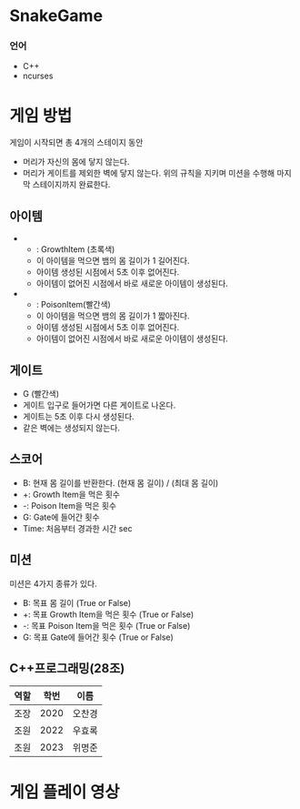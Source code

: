 # SnakeGame

###  언어

- C++
- ncurses

# 게임 방법
게임이 시작되면 총 4개의 스테이지 동안 
- 머리가 자신의 몸에 닿지 않는다.
- 머리가 게이트를 제외한 벽에 닿지 않는다.
위의 규칙을 지키며 미션을 수행해 마지막 스테이지까지 완료한다.

## 아이템

-  + : GrowthItem (초록색)
    - 이 아이템을 먹으면 뱀의 몸 길이가 1 길어진다.
    - 아이템 생성된 시점에서 5초 이후 없어진다.
    - 아이템이 없어진 시점에서 바로 새로운 아이템이 생성된다.

-  - : PoisonItem(빨간색)
    - 이 아이템을 먹으면 뱀의 몸 길이가 1 짧아진다.
    - 아이템 생성된 시점에서 5초 이후 없어진다.
    - 아이템이 없어진 시점에서 바로 새로운 아이템이 생성된다.

## 게이트

- G (빨간색)
- 게이트 입구로 들어가면 다른 게이트로 나온다.
- 게이트는 5초 이후 다시 생성된다.
- 같은 벽에는 생성되지 않는다.

## 스코어

- B: 현재 몸 길이를 반환한다. (현재 몸 길이) / (최대 몸 길이)
- +: Growth Item을 먹은 횟수
- -: Poison Item을 먹은 횟수
- G: Gate에 들어간 횟수
- Time: 처음부터 경과한 시간 sec

## 미션

미션은 4가지 종류가 있다.

- B: 목표 몸 길이 (True or False)
- +: 목표 Growth Item을 먹은 횟수 (True or False)
- -: 목표 Poison Item을 먹은 횟수 (True or False)
- G: 목표 Gate에 들어간 횟수 (True or False)


## C++프로그래밍(28조)

| 역할 | 학번 | 이름   |
|------|------|--------|
| 조장 | 2020 | 오찬경 |
| 조원 | 2022 | 우효록 |
| 조원 | 2023 | 위명준 |


# 게임 플레이 영상
